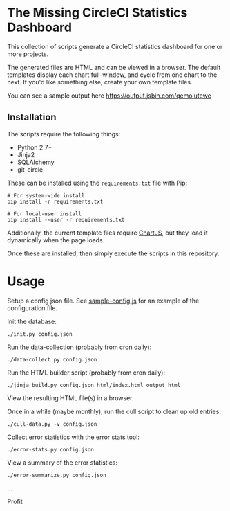 # The Missing CircleCI Statistics Dashboard

This collection of scripts generate a CircleCI statistics dashboard for one
or more projects.

The generated files are HTML and can be viewed in a browser. The default
templates display each chart full-window, and cycle from one chart to the next.
If you'd like something else, create your own template files.

You can see a sample output here https://output.jsbin.com/qemolutewe

## Installation

The scripts require the following things:

* Python 2.7+
* Jinja2
* SQLAlchemy
* git-circle

These can be installed using the `requirements.txt` file with Pip:

```
# For system-wide install
pip install -r requirements.txt

# For local-user install
pip install --user -r requirements.txt
```

Additionally, the current template files require [ChartJS](http://chartjs.org/),
but they load it dynamically when the page loads.

Once these are installed, then simply execute the scripts in this repository.

# Usage

Setup a config json file. See [sample-config.js](sample-config.js) for an
example of the configuration file.

Init the database:

```
./init.py config.json
```

Run the data-collection (probably from cron daily):

```
./data-collect.py config.json
```

Run the HTML builder script (probably from cron daily):

```
./jinja_build.py config.json html/index.html output html
```

View the resulting HTML file(s) in a browser.

Once in a while (maybe monthly), run the cull script to clean up old entries:

```
./cull-data.py -v config.json
```

Collect error statistics with the error stats tool:

```
./error-stats.py config.json
```

View a summary of the error statistics:

```
./error-summarize.py config.json
```

...

Profit


